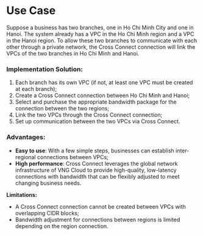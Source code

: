 # Use Case

Suppose a business has two branches, one in Ho Chi Minh City and one in Hanoi. The system already has a VPC in the Ho Chi Minh region and a VPC in the Hanoi region. To allow these two branches to communicate with each other through a private network, the Cross Connect connection will link the VPCs of the two branches in Ho Chi Minh and Hanoi.

### **Implementation Solution:**

1. Each branch has its own VPC (if not, at least one VPC must be created at each branch);
2. Create a Cross Connect connection between Ho Chi Minh and Hanoi;
3. Select and purchase the appropriate bandwidth package for the connection between the two regions;
4. Link the two VPCs through the Cross Connect connection;
5. Set up communication between the two VPCs via Cross Connect.

### **Advantages:**

* **Easy to use**: With a few simple steps, businesses can establish inter-regional connections between VPCs;
* **High performance**: Cross Connect leverages the global network infrastructure of VNG Cloud to provide high-quality, low-latency connections with bandwidth that can be flexibly adjusted to meet changing business needs.

**Limitations:**

* A Cross Connect connection cannot be created between VPCs with overlapping CIDR blocks;
* Bandwidth adjustment for connections between regions is limited depending on the region connection.
